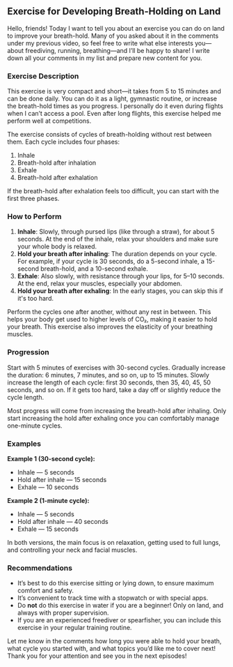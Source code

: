 
## Exercise for Developing Breath-Holding on Land

Hello, friends! Today I want to tell you about an exercise you can do on land to improve your breath-hold. Many of you asked about it in the comments under my previous video, so feel free to write what else interests you—about freediving, running, breathing—and I’ll be happy to share! I write down all your comments in my list and prepare new content for you.

### Exercise Description

This exercise is very compact and short—it takes from 5 to 15 minutes and can be done daily. You can do it as a light, gymnastic routine, or increase the breath-hold times as you progress. I personally do it even during flights when I can’t access a pool. Even after long flights, this exercise helped me perform well at competitions.

The exercise consists of cycles of breath-holding without rest between them. Each cycle includes four phases:
1. Inhale
2. Breath-hold after inhalation
3. Exhale
4. Breath-hold after exhalation

If the breath-hold after exhalation feels too difficult, you can start with the first three phases.

### How to Perform

1. **Inhale**: Slowly, through pursed lips (like through a straw), for about 5 seconds. At the end of the inhale, relax your shoulders and make sure your whole body is relaxed.
2. **Hold your breath after inhaling**: The duration depends on your cycle. For example, if your cycle is 30 seconds, do a 5-second inhale, a 15-second breath-hold, and a 10-second exhale.
3. **Exhale**: Also slowly, with resistance through your lips, for 5–10 seconds. At the end, relax your muscles, especially your abdomen.
4. **Hold your breath after exhaling**: In the early stages, you can skip this if it's too hard.

Perform the cycles one after another, without any rest in between. This helps your body get used to higher levels of CO₂, making it easier to hold your breath. This exercise also improves the elasticity of your breathing muscles.

### Progression

Start with 5 minutes of exercises with 30-second cycles. Gradually increase the duration: 6 minutes, 7 minutes, and so on, up to 15 minutes. Slowly increase the length of each cycle: first 30 seconds, then 35, 40, 45, 50 seconds, and so on. If it gets too hard, take a day off or slightly reduce the cycle length.

Most progress will come from increasing the breath-hold after inhaling. Only start increasing the hold after exhaling once you can comfortably manage one-minute cycles.

### Examples

**Example 1 (30-second cycle):**
- Inhale — 5 seconds
- Hold after inhale — 15 seconds
- Exhale — 10 seconds

**Example 2 (1-minute cycle):**
- Inhale — 5 seconds
- Hold after inhale — 40 seconds
- Exhale — 15 seconds

In both versions, the main focus is on relaxation, getting used to full lungs, and controlling your neck and facial muscles.

### Recommendations

- It’s best to do this exercise sitting or lying down, to ensure maximum comfort and safety.
- It’s convenient to track time with a stopwatch or with special apps.
- Do **not** do this exercise in water if you are a beginner! Only on land, and always with proper supervision.
- If you are an experienced freediver or spearfisher, you can include this exercise in your regular training routine.

Let me know in the comments how long you were able to hold your breath, what cycle you started with, and what topics you’d like me to cover next! Thank you for your attention and see you in the next episodes!
